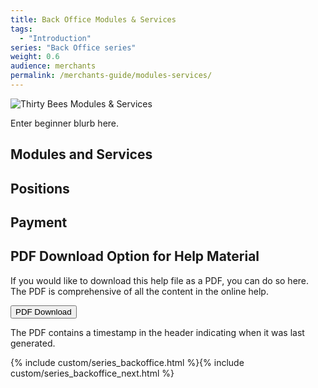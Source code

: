 ```yaml
---
title: Back Office Modules & Services
tags:
  - "Introduction"
series: "Back Office series"
weight: 0.6
audience: merchants
permalink: /merchants-guide/modules-services/
---
```


![Thirty Bees Modules & Services]({{baseurl}}/thirtybees/images/merchants-guide/modules-services.jpg  "Thirty Bees Modules & Services")

Enter beginner blurb here.

## Modules and Services

## Positions

## Payment

## PDF Download Option for Help Material

If you would like to download this help file as a PDF, you can do so here. The PDF is comprehensive of all the content in the online help.   

<a target="_blank" class="noCrossRef" href="{{base}}/thirtybees/pdf/thirtybees_merchant_guide.pdf"><button type="button" class="btn btn-default" aria-label="Left Align"><span class="glyphicon glyphicon-download-alt" aria-hidden="true"></span> PDF Download</button></a>

The PDF contains a timestamp in the header indicating when it was last generated.

{% include custom/series_backoffice.html %}{% include custom/series_backoffice_next.html %}